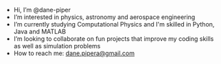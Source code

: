 - Hi, I’m @dane-piper
- I’m interested in physics, astronomy and aerospace engineering
- I’m currently studying Computational Physics and I'm skilled in Python, Java and MATLAB
- I’m looking to collaborate on fun projects that improve my coding skills as well as simulation problems
- How to reach me: dane.pipera@gmail.com

<!---
dane-piper/dane-piper is a ✨ special ✨ repository because its `README.md` (this file) appears on your GitHub profile.
You can click the Preview link to take a look at your changes.
--->
